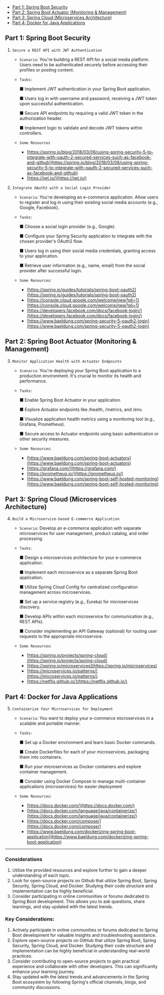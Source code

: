 - [Part 1: Spring Boot Security](#part-1-spring-boot-security)
- [Part 2: Spring Boot Actuator (Monitoring & Management)](#part-2-spring-boot-actuator-monitoring--management)
- [Part 3: Spring Cloud (Microservices Architecture)](#part-3-spring-cloud-microservices-architecture)
- [Part 4: Docker for Java Applications](#part-4-docker-for-java-applications)




## Part 1: Spring Boot Security
1. `Secure a REST API with JWT Authentication`
    - `Scenario`: You're building a REST API for a social media platform. Users need to be authenticated securely before accessing their profiles or posting content.
    - `Tasks`:

        ■ Implement JWT authentication in your Spring Boot application.

        ■ Users log in with username and password, receiving a JWT token upon successful authentication.

        ■ Secure API endpoints by requiring a valid JWT token in the authorization header.

        ■ Implement logic to validate and decode JWT tokens within controllers.
    
    - `Some Resources`
        - [https://spring.io/blog/2018/03/06/using-spring-security-5-to-integrate-with-oauth-2-secured-services-such-as-facebook-and-github](https://spring.io/blog/2018/03/06/using-spring-security-5-to-integrate-with-oauth-2-secured-services-such-as-facebook-and-github)
        - [https://jwt.io/](https://jwt.io/)

2. `Integrate OAuth2 with a Social Login Provider`
    - `Scenario`: You're developing an e-commerce application. Allow users to register and log in using their existing social media accounts (e.g., Google, Facebook).
    - `Tasks`:
        
        ■ Choose a social login provider (e.g., Google).

        ■ Configure your Spring Security application to integrate with the chosen provider's OAuth2 flow.

        ■ Users log in using their social media credentials, granting access to your
        application.

        ■ Retrieve user information (e.g., name, email) from the social provider after successful login.

    - `Some Resources`:
        - [https://spring.io/guides/tutorials/spring-boot-oauth2](https://spring.io/guides/tutorials/spring-boot-oauth2)
        - [https://console.cloud.google.com/welcome/new?pli=1](https://console.cloud.google.com/welcome/new?pli=1)
        - [https://developers.facebook.com/docs/facebook-login/](https://developers.facebook.com/docs/facebook-login/)
        - [https://www.baeldung.com/spring-security-5-oauth2-login](https://www.baeldung.com/spring-security-5-oauth2-login)

  


## Part 2: Spring Boot Actuator (Monitoring & Management)
3. `Monitor Application Health with Actuator Endpoints`
    - `Scenario`: You're deploying your Spring Boot application to a production environment. It's crucial to monitor its health and performance.
    - `Tasks`:
        
        ■ Enable Spring Boot Actuator in your application.

        ■ Explore Actuator endpoints like /health, /metrics, and /env.

        ■ Visualize application health metrics using a monitoring tool (e.g., Grafana, Prometheus).

        ■ Secure access to Actuator endpoints using basic authentication or other security measures.

    - `Some Resources`:
        - [https://www.baeldung.com/spring-boot-actuators](https://www.baeldung.com/spring-boot-actuators)
        - [https://grafana.com/](https://grafana.com/)
        - [https://prometheus.io/](https://prometheus.io/)
        - [https://www.baeldung.com/spring-boot-self-hosted-monitoring](https://www.baeldung.com/spring-boot-self-hosted-monitoring)

## Part 3: Spring Cloud (Microservices Architecture)
4. `Build a Microservice-based E-commerce Application`
    - `Scenario`: Develop an e-commerce application with separate microservices for user management, product catalog, and order processing.
    - `Tasks`:

        ■ Design a microservices architecture for your e-commerce application.
        
        ■ Implement each microservice as a separate Spring Boot application.
        
        ■ Utilize Spring Cloud Config for centralized configuration management across microservices.
        
        ■ Set up a service registry (e.g., Eureka) for microservices discovery.
        
        ■ Develop APIs within each microservice for communication (e.g., REST APIs).
        
        ■ Consider implementing an API Gateway (optional) for routing user requests to the appropriate microservice.

    - `Some Resources`:
        - [https://spring.io/projects/spring-cloud](https://spring.io/projects/spring-cloud)
        - [https://spring.io/microservices](https://spring.io/microservices)
        - [https://microservices.io/patterns/](https://microservices.io/patterns/)
        - [https://netflix.github.io/](https://netflix.github.io/)


## Part 4: Docker for Java Applications
5. `Containerize Your Microservices for Deployment`
    - `Scenario`: You want to deploy your e-commerce microservices in a scalable and portable manner.
    - `Tasks`:
        
        ■ Set up a Docker environment and learn basic Docker commands.
        
        ■ Create Dockerfiles for each of your microservices, packaging them into containers.
        
        ■ Run your microservices as Docker containers and explore container management.
        
        ■ Consider using Docker Compose to manage multi-container applications (microservices) for easier deployment

    - `Some Resources`:
        - [https://docs.docker.com/](https://docs.docker.com/)
        - [https://docs.docker.com/language/java/containerize/](https://docs.docker.com/language/java/containerize/)
        - [https://docs.docker.com/compose/](https://docs.docker.com/compose/)
        - [https://www.baeldung.com/dockerizing-spring-boot-application](https://www.baeldung.com/dockerizing-spring-boot-application)

---

### Considerations
1. Utilize the provided resources and explore further to gain a deeper understanding of each topic.
2. Look for open-source projects on Github that utilize Spring Boot, Spring Security, Spring Cloud, and Docker. Studying their code structure and implementation can be highly beneficial.
3. Consider participating in online communities or forums dedicated to Spring Boot development. This allows you to ask questions, share learnings, and stay updated with the latest trends.

### Key Considerations:
1. Actively participate in online communities or forums dedicated to Spring Boot
development for valuable insights and troubleshooting assistance.
2. Explore open-source projects on GitHub that utilize Spring Boot, Spring
Security, Spring Cloud, and Docker. Studying their code structure and
implementation can be highly beneficial in understanding real-world
practices.
3. Consider contributing to open-source projects to gain practical experience
and collaborate with other developers. This can significantly enhance your
learning journey.
4. Stay updated with the latest trends and advancements in the Spring Boot
ecosystem by following Spring's official channels, blogs, and community
discussions.